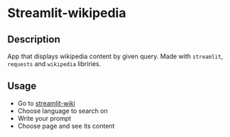 # Streamlit-wikipedia
## Description
App that displays wikipedia content by given query. Made with `streamlit`, `requests` and `wikipedia` libriries.

## Usage
- Go to [streamlit-wiki](https://wikipedia.streamlit.app/)
- Choose language to search on
- Write your prompt
- Choose page and see its content
